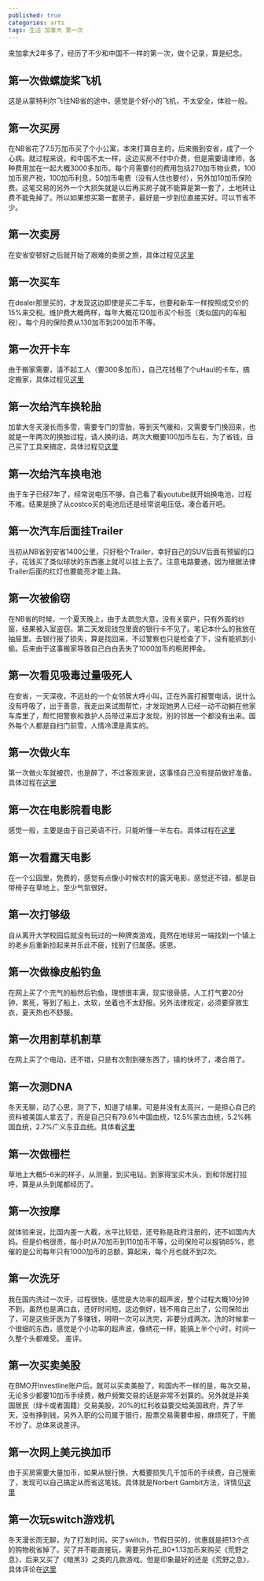 ```yaml
---
published: true
categories: arts
tags: 生活 加拿大 第一次
---
```

来加拿大2年多了，经历了不少和中国不一样的第一次，做个记录，算是纪念。

## 第一次做螺旋桨飞机

这是从蒙特利尔飞往NB省的途中，感觉是个好小的飞机，不太安全，体验一般。

## 第一次买房

在NB省花了7.5万加币买了个小公寓，本来打算自主的，后来搬到安省，成了一个心病。就过程来说，和中国不太一样，这边买房不付中介费，但是需要请律师，各种费用加在一起大概3000多加币。每个月需要付的费用包括270加币物业费，100加币房产税，100加币利息，50加币电费（没有人住也要付），另外加10加币保险费。这笔交易的另外一个大损失就是以后再买房子就不能算是第一套了，土地转让费不能免掉了。所以如果想买第一套房子，最好是一步到位直接买好。可以节省不少。

## 第一次卖房

在安省安顿好之后就开始了艰难的卖房之旅，具体过程见[这里](https://yuanqingfei.me/arts/%E7%97%9B%E8%8B%A6%E7%9A%84%E5%8A%A0%E6%8B%BF%E5%A4%A7%E5%8D%96%E6%88%BF%E8%AE%B0%E5%BD%95/)

## 第一次买车

在dealer那里买的，才发现这边即使是买二手车，也要和新车一样按照成交价的15%来交税。维护费大概两样，每年大概花120加币买个标签（类似国内的车船税）。每个月的保险费从130加币到200加币不等。

## 第一次开卡车

由于搬家需要，请不起工人（要300多加币），自己花钱租了个uHaul的卡车，搞定搬家，具体过程见[这里](https://yuanqingfei.me/arts/%E5%8A%A0%E6%8B%BF%E5%A4%A7%E6%90%AC%E5%AE%B6%E8%AE%B0/)

## 第一次给汽车换轮胎

加拿大冬天漫长而多雪，需要专门的雪胎，等到天气暖和，又需要专门换回来，也就是一年两次的换胎过程，请人换的话，两次大概要100加币左右，为了省钱，自己买了工具来搞定，具体过程见[这里](https://yuanqingfei.me/arts/%E7%AC%AC%E4%B8%80%E6%AC%A1%E8%87%AA%E5%B7%B1%E6%8D%A2%E8%BD%AE%E8%83%8E/)

## 第一次给汽车换电池

由于车子已经7年了，经常说电压不够，自己看了看youtube就开始换电池，过程不难。结果是换了从costco买的电池后还是经常说电压低，凑合着开吧。

## 第一次汽车后面挂Trailer

当初从NB省到安省1400公里，只好租个Trailer，幸好自己的SUV后面有预留的口子，花钱买了类似球状的东西塞上就可以挂上去了。注意电路要通，因为根据法律Trailer后面的红灯也要能亮才能上路。

## 第一次被偷窃

在NB省的时候，一个夏天晚上，由于太疏忽大意，没有关窗户，只有外面的纱窗，结果被入室盗窃。第二天发现钱包里面的银行卡不见了。笔记本什么的我放在抽屉里。去银行报了损失，算是找回来，不过警察也只是检查了下，没有能抓到小偷。后来由于这事搬家导致自己白白丢失了1000加币的租房押金。

## 第一次看见吸毒过量吸死人

在安省，一天深夜，不远处的一个女邻居大呼小叫，正在外面打报警电话，说什么没有呼吸了，出于善意，我走出来试图帮忙，才发现她男人已经一动不动躺在他家车库里了，帮忙把警察和救护人员带过来后才发现，别的邻居一个都没有出来。国外每个人都是自扫门前雪，人情冷漠是真实的。

## 第一次做火车

第一次做火车就被罚，也是醉了，不过客观来说，这事怪自己没有提前做好准备。具体过程在[这里](https://yuanqingfei.me/arts/%E7%AC%AC%E4%B8%80%E6%AC%A1%E5%81%9A%E5%8A%A0%E6%8B%BF%E5%A4%A7%E7%81%AB%E8%BD%A6/)

## 第一次在电影院看电影

感觉一般，主要是由于自己英语不行，只能听懂一半左右。具体过程在[这里](https://yuanqingfei.me/arts/%E5%8A%A0%E6%8B%BF%E5%A4%A7%E8%A7%82%E5%BD%B1%E8%AE%B0/)

## 第一次看露天电影

在一个公园里，免费的，感觉有点像小时候农村的露天电影，感觉还不错，都是自带椅子在草地上，至少气氛很好。

## 第一次打够级

自从离开大学校园后就没有玩过的一种牌类游戏，竟然在地球另一端找到一个镇上的老乡后重新捡起来并乐此不疲，找到了归属感。感恩。

## 第一次做橡皮船钓鱼

在网上买了个充气的船然后钓鱼，理想很丰满，现实很骨感，人工打气要20分钟，累死，等到了船上，太软，坐着也不太舒服。另外法律规定，必须要穿救生衣，夏天热也不舒服。

## 第一次用割草机割草

在网上买了个电动，还不错，只是有次割到硬东西了，镇的快坏了，凑合用了。

## 第一次测DNA

冬天无聊，动了心思，测了下，知道了结果。可是并没有太高兴，一是担心自己的资料被美国人拿去了，而是自己只有79.6%中国血统，12.5%蒙古血统，5.2%韩国血统，2.7%广义东亚血统。具体看[这里](https://yuanqingfei.me/arts/%E5%8D%95%E5%80%8D%E4%BD%93/)

## 第一次做栅栏

草地上大概5-6米的样子，从测量，到买电钻，到家得宝买木头，到和邻居打招呼，算是从头到尾都经历了。

## 第一次按摩

就体验来说，比国内差一大截，水平比较低，还号称是政府注册的，还不如国内大妈。但是价格很贵，每小时从70加币到110加币不等，公司保险可以报销85%，悲催的是公司每年只有1000加币的总额，算起来，每个月也就不到2次。 

## 第一次洗牙

我在国内洗过一次牙，过程很快，感觉是大功率的超声波，整个过程大概10分钟不到，虽然也是满口血，还好时间短。这边倒好，钱不用自己出了，公司保险出了，可是这些牙医为了多赚钱，明明一次可以洗完，非要分成两次。洗的时候拿一个很细的东西，感觉是个小功率的超声波，像绣花一样，能搞上半个小时，时间一久整个头都难受。 差评。

## 第一次买卖美股

在BMO开Investline账户后，就可以买卖美股了，和国内不一样的是，每次交易，无论多少都要10加币手续费，散户频繁交易的话是非常不划算的。另外就是非美国居民（绿卡或者国籍）交易美股，20%的红利收益要交给美国政府，弄了半天，没有挣到钱，另外入职的公司属于银行，股票交易需要申报，麻烦死了，干脆不炒了。总体来说差评。

## 第一次网上美元换加币

由于买房需要大量加币，如果从银行换，大概要损失几千加币的手续费，自己搜索了，发现可以自己搞定从而省这笔钱。具体就是Norbert Gambit方法，详情见[这里](https://yuanqingfei.me/technique/Exchange-%E7%94%A8Norbert-Gambit%E6%96%B9%E6%B3%95%E5%85%91%E6%8D%A2%E7%BE%8E%E5%85%83%E5%92%8C%E5%8A%A0%E5%B8%81/)

## 第一次玩switch游戏机

冬天漫长而无聊，为了打发时间，买了switch，节假日买的，优惠就是把13个点的购物税省掉了。买了并不能直接玩，需要另外花_80*1.13加币来购买《荒野之息》，后来又买了《暗黑3》之类的几款游戏。但是印象最好的还是《荒野之息》，具体评论在[这里](https://yuanqingfei.me/entertainment/%E8%8D%92%E9%87%8E%E4%B9%8B%E6%81%AF/)
